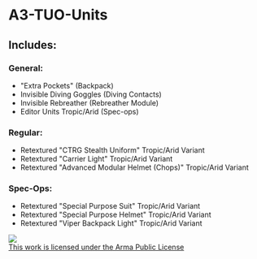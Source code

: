 # A3-TUO-Units
## Includes:
### General:
- "Extra Pockets" (Backpack)
- Invisible Diving Goggles (Diving Contacts)
- Invisible Rebreather (Rebreather Module)
- Editor Units Tropic/Arid (Spec-ops)
### Regular:
- Retextured "CTRG Stealth Uniform" Tropic/Arid Variant
- Retextured "Carrier Light" Tropic/Arid Variant
- Retextured "Advanced Modular Helmet (Chops)" Tropic/Arid Variant
### Spec-Ops:
- Retextured "Special Purpose Suit" Tropic/Arid Variant
- Retextured "Special Purpose Helmet" Tropic/Arid Variant
- Retextured "Viper Backpack Light" Tropic/Arid Variant


<a rel="license" href="https://www.bohemia.net/community/licenses/arma-public-license" target="_blank" ><img src="https://data.bistudio.com/images/license/APL.png"><br>This work is licensed under the Arma Public License</a>
